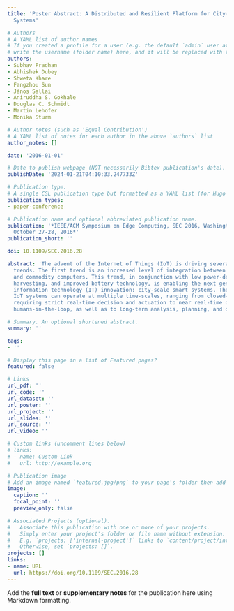 ```yaml
---
title: 'Poster Abstract: A Distributed and Resilient Platform for City-Scale Smart
  Systems'

# Authors
# A YAML list of author names
# If you created a profile for a user (e.g. the default `admin` user at `content/authors/admin/`), 
# write the username (folder name) here, and it will be replaced with their full name and linked to their profile.
authors:
- Subhav Pradhan
- Abhishek Dubey
- Shweta Khare
- Fangzhou Sun
- János Sallai
- Aniruddha S. Gokhale
- Douglas C. Schmidt
- Martin Lehofer
- Monika Sturm

# Author notes (such as 'Equal Contribution')
# A YAML list of notes for each author in the above `authors` list
author_notes: []

date: '2016-01-01'

# Date to publish webpage (NOT necessarily Bibtex publication's date).
publishDate: '2024-01-21T04:10:33.247733Z'

# Publication type.
# A single CSL publication type but formatted as a YAML list (for Hugo requirements).
publication_types:
- paper-conference

# Publication name and optional abbreviated publication name.
publication: '*IEEE/ACM Symposium on Edge Computing, SEC 2016, Washington, DC, USA,
  October 27-28, 2016*'
publication_short: ''

doi: 10.1109/SEC.2016.28

abstract: 'The advent of the Internet of Things (IoT) is driving several technological
  trends. The first trend is an increased level of integration between edge devices
  and commodity computers. This trend, in conjunction with low power-devices, energy
  harvesting, and improved battery technology, is enabling the next generation of
  information technology (IT) innovation: city-scale smart systems. These types of
  IoT systems can operate at multiple time-scales, ranging from closed-loop control
  requiring strict real-time decision and actuation to near real-time operation with
  humans-in-the-loop, as well as to long-term analysis, planning, and decision-making.'

# Summary. An optional shortened abstract.
summary: ''

tags:
- ''

# Display this page in a list of Featured pages?
featured: false

# Links
url_pdf: ''
url_code: ''
url_dataset: ''
url_poster: ''
url_project: ''
url_slides: ''
url_source: ''
url_video: ''

# Custom links (uncomment lines below)
# links:
# - name: Custom Link
#   url: http://example.org

# Publication image
# Add an image named `featured.jpg/png` to your page's folder then add a caption below.
image:
  caption: ''
  focal_point: ''
  preview_only: false

# Associated Projects (optional).
#   Associate this publication with one or more of your projects.
#   Simply enter your project's folder or file name without extension.
#   E.g. `projects: ['internal-project']` links to `content/project/internal-project/index.md`.
#   Otherwise, set `projects: []`.
projects: []
links:
- name: URL
  url: https://doi.org/10.1109/SEC.2016.28
---
```


Add the **full text** or **supplementary notes** for the publication here using Markdown formatting.
